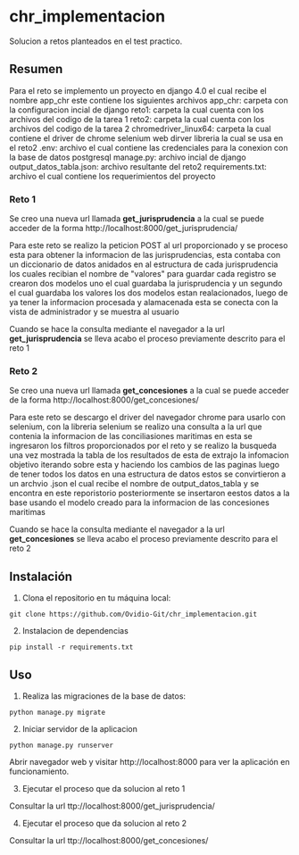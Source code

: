 # chr_implementacion

Solucion a retos planteados en el test practico.

## Resumen

Para el reto se implemento un proyecto en django 4.0 el cual recibe el nombre app_chr este contiene los siguientes archivos
app_chr: carpeta con la configuracion incial de django
reto1: carpeta la cual cuenta con los archivos del codigo de la tarea 1
reto2: carpeta la cual cuenta con los archivos del codigo de la tarea 2
chromedriver_linux64: carpeta la cual contiene el driver de chrome selenium web dirver libreria la cual se usa en el reto2
.env: archivo el cual contiene las credenciales para la conexion con la base de datos postgresql
manage.py: archivo incial de django
output_datos_tabla.json: archivo resultante del reto2
requirements.txt: archivo el cual contiene los requerimientos del proyecto

### Reto 1

Se creo una nueva url llamada **get_jurisprudencia** a la cual se puede acceder de la forma http://localhost:8000/get_jurisprudencia/

Para este reto se realizo la peticion POST al url proporcionado y se proceso esta para obtener la informacion de las
jurisprudencias, esta contaba con un diccionario de datos anidados en al estructura de cada jurisprudencia los cuales 
recibian el nombre de "valores" para guardar cada registro se crearon dos modelos uno el cual guardaba la jurisprudencia
y un segundo el cual guardaba los valores los dos modelos estan realacionados, luego de ya tener la informacion procesada y alamacenada 
esta se conecta con la vista de administrador y se muestra al usuario

Cuando se hace la consulta mediante el navegador a la url **get_jurisprudencia** se lleva acabo el proceso previamente descrito para el reto 1

### Reto 2

Se creo una nueva url llamada **get_concesiones** a la cual se puede acceder de la forma http://localhost:8000/get_concesiones/

Para este reto se descargo el driver del navegador chrome para usarlo con selenium, con la libreria selenium se realizo una consulta a la url
que contenia la informacion de las conciliasiones maritimas en esta se ingresaron los filtros proporcionados por el reto y se realizo la busqueda
una vez mostrada la tabla de los resultados de esta de extrajo la infomacion objetivo iterando sobre esta y haciendo los cambios de las paginas
luego de tener todos los datos en una estructura de datos estos se convirtieron a un archvio .json el cual recibe el nombre de output_datos_tabla y
se encontra en este reporistorio posteriormente se insertaron eestos datos a la base usando el modelo creado para la informacion de las concesiones maritimas

Cuando se hace la consulta mediante el navegador a la url **get_concesiones** se lleva acabo el proceso previamente descrito para el reto 2


## Instalación

1. Clona el repositorio en tu máquina local:

```shell
git clone https://github.com/Ovidio-Git/chr_implementacion.git
```

2. Instalacion de dependencias

```shell
pip install -r requirements.txt
```


## Uso

1. Realiza las migraciones de la base de datos:

```shell
python manage.py migrate
```

2. Iniciar servidor de la aplicacion

```shell
python manage.py runserver
```

Abrir navegador web y visitar http://localhost:8000 para ver la aplicación en funcionamiento.


3. Ejecutar el proceso que da solucion al reto 1

Consultar la url ttp://localhost:8000/get_jurisprudencia/

4. Ejecutar el proceso que da solucion al reto 2

Consultar la url ttp://localhost:8000/get_concesiones/


